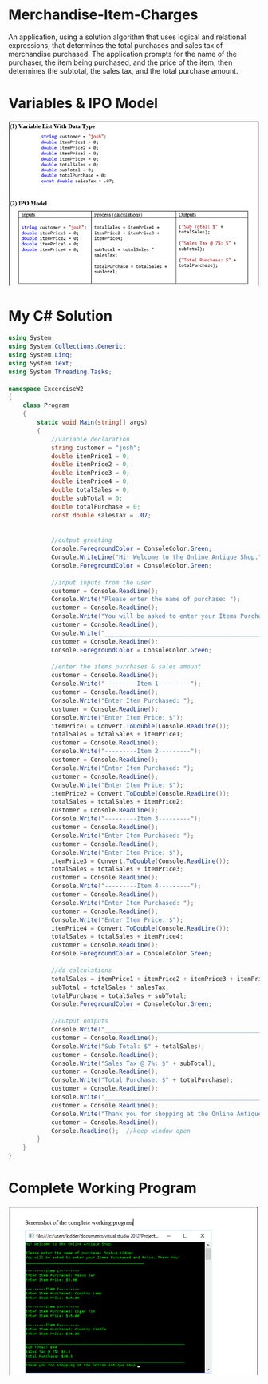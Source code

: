 # Merchandise-Item-Charges
An application, using a solution algorithm that uses logical and relational expressions, that determines the total purchases and sales tax of merchandise purchased. The application prompts for the name of the purchaser, the item being purchased, and  the price of the item, then determines the subtotal, the sales tax, and the total purchase amount.

# Variables & IPO Model
![Variables & IPO Model](https://raw.githubusercontent.com/kiddjsh/Merchandise-Item-Charges/main/images/Items_Variable%20%26%20IPO%20Model.PNG)

# My C# Solution
```C#
using System;
using System.Collections.Generic;
using System.Linq;
using System.Text;
using System.Threading.Tasks;

namespace ExcerciseW2
{
    class Program
    {
        static void Main(string[] args)
        {
            //variable declaration
            string customer = "josh";
            double itemPrice1 = 0;
            double itemPrice2 = 0;
            double itemPrice3 = 0;
            double itemPrice4 = 0;
            double totalSales = 0;
            double subTotal = 0;
            double totalPurchase = 0;
            const double salesTax = .07;


            //output greeting
            Console.ForegroundColor = ConsoleColor.Green;
            Console.WriteLine("Hi! Welcome to the Online Antique Shop.");
            Console.ForegroundColor = ConsoleColor.Green;

            //input inputs from the user
            customer = Console.ReadLine();
            Console.Write("Please enter the name of purchase: ");
            customer = Console.ReadLine();
            Console.Write("You will be asked to enter your Items Purchased and Price. Thank You!");
            customer = Console.ReadLine();
            Console.Write("_____________________________________________________");
            customer = Console.ReadLine();
            Console.ForegroundColor = ConsoleColor.Green;

            //enter the items purchases & sales amount
            customer = Console.ReadLine();
            Console.Write("---------Item 1---------");
            customer = Console.ReadLine();
            Console.Write("Enter Item Purchased: ");
            customer = Console.ReadLine();
            Console.Write("Enter Item Price: $");
            itemPrice1 = Convert.ToDouble(Console.ReadLine());
            totalSales = totalSales + itemPrice1;
            customer = Console.ReadLine();
            Console.Write("---------Item 2---------");
            customer = Console.ReadLine();
            Console.Write("Enter Item Purchased: ");
            customer = Console.ReadLine();
            Console.Write("Enter Item Price: $");
            itemPrice2 = Convert.ToDouble(Console.ReadLine());
            totalSales = totalSales + itemPrice2;
            customer = Console.ReadLine();
            Console.Write("---------Item 3---------");
            customer = Console.ReadLine();
            Console.Write("Enter Item Purchased: ");
            customer = Console.ReadLine();
            Console.Write("Enter Item Price: $");
            itemPrice3 = Convert.ToDouble(Console.ReadLine());
            totalSales = totalSales + itemPrice3;
            customer = Console.ReadLine();
            Console.Write("---------Item 4---------");
            customer = Console.ReadLine();
            Console.Write("Enter Item Purchased: ");
            customer = Console.ReadLine();
            Console.Write("Enter Item Price: $");
            itemPrice4 = Convert.ToDouble(Console.ReadLine());
            totalSales = totalSales + itemPrice4;
            customer = Console.ReadLine();
            Console.ForegroundColor = ConsoleColor.Green;

            //do calculations
            totalSales = itemPrice1 + itemPrice2 + itemPrice3 + itemPrice4;
            subTotal = totalSales * salesTax;
            totalPurchase = totalSales + subTotal;
            Console.ForegroundColor = ConsoleColor.Green;

            //output outputs
            Console.Write("_______________________________________________________________________");
            customer = Console.ReadLine();
            Console.Write("Sub Total: $" + totalSales);
            customer = Console.ReadLine();
            Console.Write("Sales Tax @ 7%: $" + subTotal);
            customer = Console.ReadLine();
            Console.Write("Total Purchase: $" + totalPurchase);
            customer = Console.ReadLine();
            Console.Write("_______________________________________________________________________");
            customer = Console.ReadLine();
            Console.Write("Thank you for shopping at the Online Antique Shop.");
            customer = Console.ReadLine();
            Console.ReadLine();  //keep window open
        }
    }
}

```

# Complete Working Program
![Complete Working Program](https://raw.githubusercontent.com/kiddjsh/Merchandise-Item-Charges/main/images/Items_Complete%20Working%20Program.PNG)
